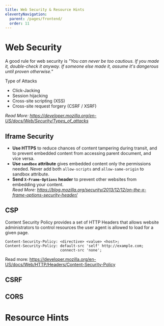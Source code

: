 ```yaml
---
title: Web Security & Resource Hints
eleventyNavigation:
  parent: /pages/frontend/
  order: 11
---
```


# Web Security

A good rule for web security is _"You can never be too cautious. If you made it, double-check it anyway. If someone else made it, assume it's dangerous until proven otherwise."_

Type of Attacks

- Click-Jacking
- Session hijacking
- Cross-site scripting (XSS)
- Cross-site request forgery (CSRF / XSRF)

_Read More: <https://developer.mozilla.org/en-US/docs/Web/Security/Types_of_attacks>_

## Iframe Security

- **Use HTTPS** to reduce chances of content tampering during transit, and to prevent embedded content from accessing parent document, and vice versa.
- **Use `sandbox` attribute** gives embedded content only the permissions needed. Never add both `allow-scripts` and `allow-same-origin` to sandbox attribute.
- **Send `X-Frame-Options` header** to prevent other websites from embedding your content.\
  _Read More: <https://blog.mozilla.org/security/2013/12/12/on-the-x-frame-options-security-header/>_

## CSP

Content Security Policy provides a set of HTTP Headers that allows website administrators to control resources the user agent is allowed to load for a given page.

```text
Content-Security-Policy: <directive> <value> <host>;
Content-Security-Policy: default-src 'self' http://example.com;
                         connect-src 'none';
```

Read more: <https://developer.mozilla.org/en-US/docs/Web/HTTP/Headers/Content-Security-Policy>

## CSRF

## CORS

# Resource Hints
